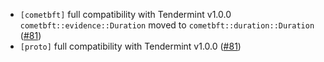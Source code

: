 - `[cometbft]` full compatibility with Tendermint v1.0.0
  `cometbft::evidence::Duration` moved to `cometbft::duration::Duration`
  ([\#81](https://github.com/cometbft/cometbft-rs/issues/81))
- `[proto]` full compatibility with Tendermint v1.0.0
  ([\#81](https://github.com/cometbft/cometbft-rs/issues/81))
